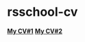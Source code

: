 # rsschool-cv

**[My CV#1](https://OnlyR10.github.io/rsschool-cv/cv)**
**[My CV#2](https://OnlyR10.github.io/rsschool-cv/)**
